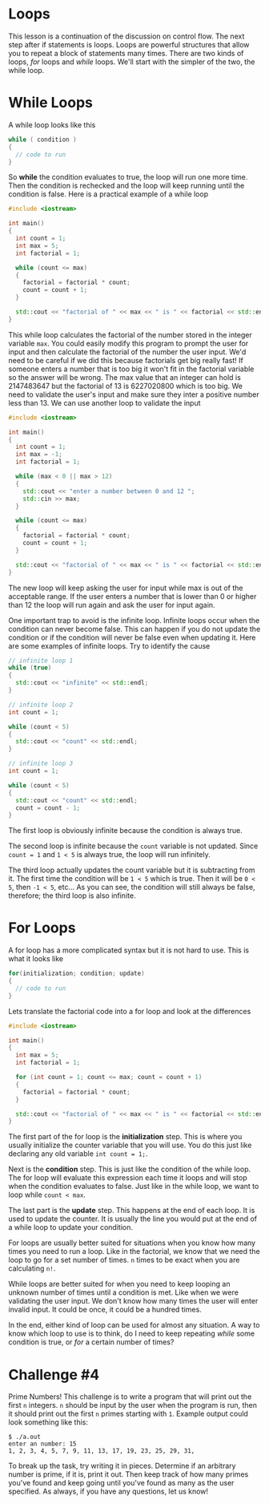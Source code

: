 # Loops

This lesson is a continuation of the discussion on control flow. The next step after if statements is loops. Loops are powerful structures that allow you to repeat a block of statements many times. There are two kinds of loops, _for_ loops and _while_ loops. We'll start with the simpler of the two, the while loop.

# While Loops

A while loop looks like this

```cpp
while ( condition )
{
  // code to run
}
```

So **while** the condition evaluates to true, the loop will run one more time. Then the condition is rechecked and the loop will keep running until the condition is false. Here is a practical example of a while loop

```cpp
#include <iostream>

int main()
{
  int count = 1;
  int max = 5;
  int factorial = 1;

  while (count <= max)
  {
    factorial = factorial * count;
    count = count + 1;
  }

  std::cout << "factorial of " << max << " is " << factorial << std::endl;
}
```

This while loop calculates the factorial of the number stored in the integer variable `max`. You could easily modify this program to prompt the user for input and then calculate the factorial of the number the user input. We'd need to be careful if we did this because factorials get big really fast! If someone enters a number that is too big it won't fit in the factorial variable so the answer will be wrong. The max value that an integer can hold is 2147483647 but the factorial of 13 is 6227020800 which is too big. We need to validate the user's input and make sure they inter a positive number less than 13. We can use another loop to validate the input

```cpp
#include <iostream>

int main()
{
  int count = 1;
  int max = -1;
  int factorial = 1;

  while (max < 0 || max > 12)
  {
    std::cout << "enter a number between 0 and 12 ";
    std::cin >> max;
  }

  while (count <= max)
  {
    factorial = factorial * count;
    count = count + 1;
  }

  std::cout << "factorial of " << max << " is " << factorial << std::endl;
}
```

The new loop will keep asking the user for input while max is out of the acceptable range. If the user enters a number that is lower than 0 or higher than 12 the loop will run again and ask the user for input again.

One important trap to avoid is the infinite loop. Infinite loops occur when the condition can never become false. This can happen if you do not update the condition or if the condition will never be false even when updating it. Here are some examples of infinite loops. Try to identify the cause

```cpp
// infinite loop 1
while (true)
{
  std::cout << "infinite" << std::endl;
}
```

```cpp
// infinite loop 2
int count = 1;

while (count < 5)
{
  std::cout << "count" << std::endl;
}
```

```cpp
// infinite loop 3
int count = 1;

while (count < 5)
{
  std::cout << "count" << std::endl;
  count = count - 1;
}
```

The first loop is obviously infinite because the condition is always true.

The second loop is infinite because the `count` variable is not updated. Since `count = 1` and `1 < 5` is always true, the loop will run infinitely.

The third loop actually updates the count variable but it is subtracting from it. The first time the condition will be `1 < 5` which is true. Then it will be `0 < 5`, then `-1 < 5`, etc... As you can see, the condition will still always be false, therefore; the third loop is also infinite.

# For Loops

A for loop has a more complicated syntax but it is not hard to use. This is what it looks like

```cpp
for(initialization; condition; update)
{
  // code to run
}
```

Lets translate the factorial code into a for loop and look at the differences

```cpp
#include <iostream>

int main()
{
  int max = 5;
  int factorial = 1;

  for (int count = 1; count <= max; count = count + 1)
  {
    factorial = factorial * count;
  }

  std::cout << "factorial of " << max << " is " << factorial << std::endl;
}
```

The first part of the for loop is the **initialization** step. This is where you usually initialize the counter variable that you will use. You do this just like declaring any old variable `int count = 1;`.

Next is the **condition** step. This is just like the condition of the while loop. The for loop will evaluate this expression each time it loops and will stop when the condition evaluates to false. Just like in the while loop, we want to loop while `count < max`.

The last part is the **update** step. This happens at the end of each loop. It is used to update the counter. It is usually the line you would put at the end of a while loop to update your condition.

For loops are usually better suited for situations when you know how many times you need to run a loop. Like in the factorial, we know that we need the loop to go for a set number of times. `n` times to be exact when you are calculating `n!`. 

While loops are better suited for when you need to keep looping an unknown number of times until a condition is met. Like when we were validating the user input. We don't know how many times the user will enter invalid input. It could be once, it could be a hundred times. 

In the end, either kind of loop can be used for almost any situation. A way to know which loop to use is to think, do I need to keep repeating *while* some condition is true, or *for* a certain number of times?

# Challenge #4

Prime Numbers! This challenge is to write a program that will print out the first `n` integers. `n` should be input by the user when the program is run, then it should print out the first `n` primes starting with `1`. Example output could look something like this:

```
$ ./a.out
enter an number: 15
1, 2, 3, 4, 5, 7, 9, 11, 13, 17, 19, 23, 25, 29, 31,
```

To break up the task, try writing it in pieces. Determine if an arbitrary number is prime, if it is, print it out. Then keep track of how many primes you've found and keep going until you've found as many as the user specified. As always, if you have any questions, let us know!
